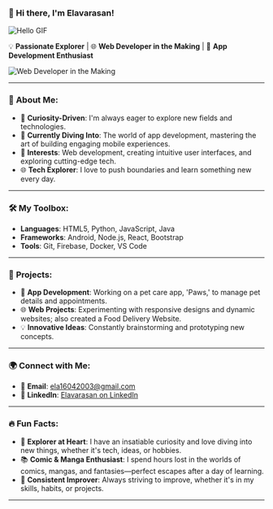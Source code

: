 ### 👋 Hi there, I'm **Elavarasan**! 
![Hello GIF](https://media.giphy.com/media/ShCa2NzwuTiqiISwGv/giphy.gif)

💡 **Passionate Explorer** | 🌐 **Web Developer in the Making** | 🚀 **App Development Enthusiast**

![Web Developer in the Making](https://media.giphy.com/media/ZVik7pBtu9dNS/giphy.gif)

---

### 🚀 **About Me**:
- 🌟 **Curiosity-Driven**: I'm always eager to explore new fields and technologies.
- 🌱 **Currently Diving Into**: The world of app development, mastering the art of building engaging mobile experiences.
- 🎯 **Interests**: Web development, creating intuitive user interfaces, and exploring cutting-edge tech.
- 🌐 **Tech Explorer**: I love to push boundaries and learn something new every day.

---

### 🛠️ **My Toolbox**:
- **Languages**: HTML5, Python, JavaScript, Java
- **Frameworks**: Android, Node.js, React, Bootstrap
- **Tools**: Git, Firebase, Docker, VS Code

---

### 🌟 **Projects**:
- 📱 **App Development**: Working on a pet care app, 'Paws,' to manage pet details and appointments.
- 🌐 **Web Projects**: Experimenting with responsive designs and dynamic websites; also created a Food Delivery Website.
- 💡 **Innovative Ideas**: Constantly brainstorming and prototyping new concepts.

---

### 🌍 **Connect with Me**:
- 📧 **Email**: [ela16042003@gmail.com](mailto:ela16042003@gmail.com)
- 💼 **LinkedIn**: [Elavarasan on LinkedIn](https://www.linkedin.com/in/elavarasan-v-610925277)

---

### 🔥 **Fun Facts**:
- 🧭 **Explorer at Heart**: I have an insatiable curiosity and love diving into new things, whether it's tech, ideas, or hobbies.
- 📚 **Comic & Manga Enthusiast**: I spend hours lost in the worlds of comics, mangas, and fantasies—perfect escapes after a day of learning.
- 🎯 **Consistent Improver**: Always striving to improve, whether it's in my skills, habits, or projects.

---
